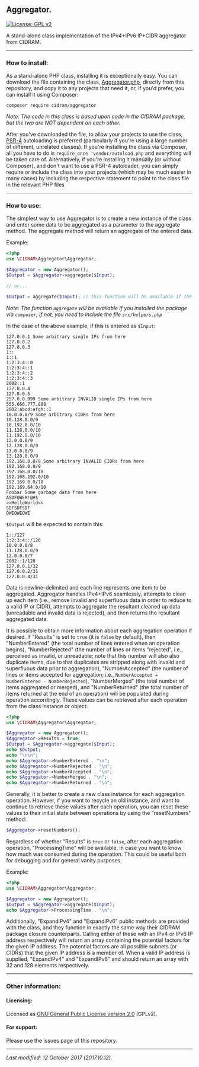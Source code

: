 ## Aggregator.
[![License: GPL v2](https://img.shields.io/badge/License-GPL%20v2-blue.svg)](https://www.gnu.org/licenses/old-licenses/gpl-2.0.en.html)

A stand-alone class implementation of the IPv4+IPv6 IP+CIDR aggregator from CIDRAM.

---

### How to install:

As a stand-alone PHP class, installing it is exceptionally easy. You can download the file containing the
 class, [Aggregator.php](src/Aggregator.php), directly from this repository, and copy it to any projects 
 that need it, or, if you'd prefer, you can install it using Composer:

`composer require cidram/aggregator`

*Note: The code in this class is based upon code in the CIDRAM package, but the two are NOT dependent 
on each other.*

After you've downloaded the file, to allow your projects to use the class, [PSR-4](http://www.php-fig.org/psr/psr-4/) 
autoloading is preferred (particularly if you're using a large number of different, unrelated classes). 
If you're installing the class via Composer, all you have to do is `require_once 'vendor/autoload.php` and everything 
will be taken care of. Alternatively, if you're installing it manually (or without Composer), and don't
want to use a PSR-4 autoloader, you can simply require or include the class into your projects (which may
be much easier in many cases) by including the respective statement to point to the class file in the 
relevant PHP files

---

### How to use:

The simplest way to use Aggregator is to create a new instance of the class and enter some data to be aggregated as a parameter to the aggregate method. The aggregate method will return an aggregate of the entered data.

Example:
```PHP
<?php
use \CIDRAM\Aggregator\Aggregator;

$Aggregator = new Aggregator();
$Output = $Aggregator->aggregate($Input);

// or...

$Output = aggregate($Input); // this function will be available if the file helpers.php is loaded

```

*Note: The function `aggregate` will be available if you installed the package via `composer`, if not,
you need to include the file `src/helpers.php`*

In the case of the above example, if this is entered as `$Input`:
```
127.0.0.1 Some arbitrary single IPs from here
127.0.0.2
127.0.0.3
1::
1::1
1:2:3:4::0
1:2:3:4::1
1:2:3:4::2
1:2:3:4::3
2002::1
127.0.0.4
127.0.0.5
257.0.0.999 Some arbitrary INVALID single IPs from here
555.666.777.888
2002:abcd:efgh::1
10.0.0.0/9 Some arbitrary CIDRs from here
10.128.0.0/9
10.192.0.0/10
11.128.0.0/10
11.192.0.0/10
12.0.0.0/9
12.128.0.0/9
13.0.0.0/9
13.128.0.0/9
192.168.0.0/8 Some arbitrary INVALID CIDRs from here
192.168.0.0/9
192.168.0.0/10
192.168.192.0/10
192.169.0.0/10
192.169.64.0/10
Foobar Some garbage data from here
ASDFQWER!@#$
>>HelloWorld<<
SDFSDFSDF
QWEQWEQWE
```

`$Output` will be expected to contain this:
```
1::/127
1:2:3:4::/126
10.0.0.0/8
11.128.0.0/9
12.0.0.0/7
2002::1/128
127.0.0.1/32
127.0.0.2/31
127.0.0.4/31
```

Data is newline-delimited and each line represents one item to be aggregated. Aggregator handles IPv4+IPv6 seamlessly, attempts to clean up each item (i.e., remove invalid and superfluous data in order to reduce to a valid IP or CIDR), attempts to aggregate the resultant cleaned up data (unreadable and invalid data is rejected), and then returns the resultant aggregated data.

It is possible to obtain more information about each aggregation operation if desired. If "Results" is set to `true` (it is `false` by default), then "NumberEntered" (the total number of lines entered when an operation begins), "NumberRejected" (the number of lines or items "rejected", i.e., perceived as invalid, or unreadable; note that this number will also also duplicate items, due to that duplicates are stripped along with invalid and superfluous data prior to aggregation), "NumberAccepted" (the number of lines or items accepted for aggregation; i.e., `NumberAccepted = NumberEntered - NumberRejected`), "NumberMerged" (the total number of items aggregated or merged), and "NumberReturned" (the total number of items returned at the end of an operation) will be populated during operation accordingly. These values can be retrieved after each operation from the class instance or object:

```PHP
<?php
use \CIDRAM\Aggregator\Aggregator;

$Aggregator = new Aggregator();
$Aggregator->Results = true;
$Output = $Aggregator->aggregate($Input);
echo $Output;
echo "\n\n";
echo $Aggregator->NumberEntered . "\n";
echo $Aggregator->NumberRejected . "\n";
echo $Aggregator->NumberAccepted . "\n";
echo $Aggregator->NumberMerged . "\n";
echo $Aggregator->NumberReturned . "\n";
```

Generally, it is better to create a new class instance for each aggregation operation. However, if you want to recycle an old instance, and want to continue to retrieve these values after each operation, you can reset these values to their initial state between operations by using the "resetNumbers" method:

```PHP
$Aggregator->resetNumbers();
```

Regardless of whether "Results" is `true` or `false`, after each aggregation operation, "ProcessingTime" will be available, in case you want to know how much was consumed during the operation. This could be useful both for debugging and for general vanity purposes.

Example:
```PHP
<?php
use \CIDRAM\Aggregator\Aggregator;

$Aggregator = new Aggregator();
$Output = $Aggregator->aggregate($Input);
echo $Aggregator->ProcessingTime . "\n";
```

Additionally, "ExpandIPv4" and "ExpandIPv6" public methods are provided with the class, and they function in exactly the same way their CIDRAM package closure counterparts. Calling either of these with an IPv4 or IPv6 IP address respectively will return an array containing the potential factors for the given IP address. The potential factors are all possible subnets (or CIDRs) that the given IP address is a member of. When a valid IP address is supplied, "ExpandIPv4" and "ExpandIPv6" and should return an array with 32 and 128 elements respectively.

---

### Other information:

#### Licensing:
Licensed as [GNU General Public License version 2.0](https://github.com/CIDRAM/Aggregator/blob/master/LICENSE.txt) (GPLv2).

#### For support:
Please use the issues page of this repository.

---

*Last modified: 12 October 2017 (2017.10.12).*
